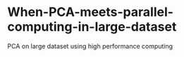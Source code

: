 # When-PCA-meets-parallel-computing-in-large-dataset
PCA on large dataset using high performance computing
